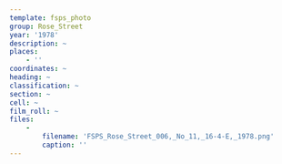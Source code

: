 ```yaml
---
template: fsps_photo
group: Rose_Street
year: '1978'
description: ~
places:
    - ''
coordinates: ~
heading: ~
classification: ~
section: ~
cell: ~
film_roll: ~
files:
    -
        filename: 'FSPS_Rose_Street_006,_No_11,_16-4-E,_1978.png'
        caption: ''
---
```

